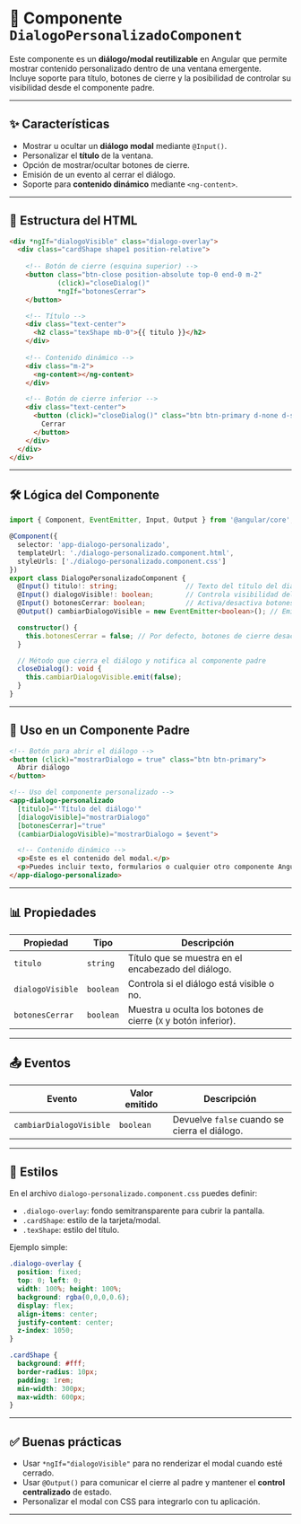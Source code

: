 # 📌 Componente `DialogoPersonalizadoComponent`

Este componente es un **diálogo/modal reutilizable** en Angular que permite mostrar contenido personalizado dentro de una ventana emergente.  
Incluye soporte para título, botones de cierre y la posibilidad de controlar su visibilidad desde el componente padre.

---

## ✨ Características
- Mostrar u ocultar un **diálogo modal** mediante `@Input()`.
- Personalizar el **título** de la ventana.
- Opción de mostrar/ocultar botones de cierre.
- Emisión de un evento al cerrar el diálogo.
- Soporte para **contenido dinámico** mediante `<ng-content>`.

---

## 📂 Estructura del HTML
```html
<div *ngIf="dialogoVisible" class="dialogo-overlay">
  <div class="cardShape shape1 position-relative">
    
    <!-- Botón de cierre (esquina superior) -->
    <button class="btn-close position-absolute top-0 end-0 m-2"
            (click)="closeDialog()"
            *ngIf="botonesCerrar">
    </button>

    <!-- Título -->
    <div class="text-center">
      <h2 class="texShape mb-0">{{ titulo }}</h2>
    </div>
    
    <!-- Contenido dinámico -->
    <div class="m-2">
      <ng-content></ng-content>
    </div>

    <!-- Botón de cierre inferior -->
    <div class="text-center">
      <button (click)="closeDialog()" class="btn btn-primary d-none d-sm-inline" *ngIf="botonesCerrar">
        Cerrar
      </button>
    </div>
  </div>
</div>
```

---

## 🛠️ Lógica del Componente
```ts
import { Component, EventEmitter, Input, Output } from '@angular/core';

@Component({
  selector: 'app-dialogo-personalizado',
  templateUrl: './dialogo-personalizado.component.html',
  styleUrls: ['./dialogo-personalizado.component.css']
})
export class DialogoPersonalizadoComponent {
  @Input() titulo!: string;                 // Texto del título del diálogo
  @Input() dialogoVisible!: boolean;        // Controla visibilidad del modal
  @Input() botonesCerrar: boolean;          // Activa/desactiva botones de cierre
  @Output() cambiarDialogoVisible = new EventEmitter<boolean>(); // Emite cambios de visibilidad

  constructor() {
    this.botonesCerrar = false; // Por defecto, botones de cierre desactivados
  }

  // Método que cierra el diálogo y notifica al componente padre
  closeDialog(): void {
    this.cambiarDialogoVisible.emit(false);
  }
}
```

---

## 📌 Uso en un Componente Padre
```html
<!-- Botón para abrir el diálogo -->
<button (click)="mostrarDialogo = true" class="btn btn-primary">
  Abrir diálogo
</button>

<!-- Uso del componente personalizado -->
<app-dialogo-personalizado
  [titulo]="'Título del diálogo'"
  [dialogoVisible]="mostrarDialogo"
  [botonesCerrar]="true"
  (cambiarDialogoVisible)="mostrarDialogo = $event">

  <!-- Contenido dinámico -->
  <p>Este es el contenido del modal.</p>
  <p>Puedes incluir texto, formularios o cualquier otro componente Angular.</p>
</app-dialogo-personalizado>
```

---

## 📊 Propiedades

| Propiedad         | Tipo      | Descripción |
|-------------------|----------|-------------|
| `titulo`          | `string` | Título que se muestra en el encabezado del diálogo. |
| `dialogoVisible`  | `boolean`| Controla si el diálogo está visible o no. |
| `botonesCerrar`   | `boolean`| Muestra u oculta los botones de cierre (`X` y botón inferior). |

---

## 📤 Eventos

| Evento                  | Valor emitido | Descripción |
|--------------------------|---------------|-------------|
| `cambiarDialogoVisible` | `boolean`     | Devuelve `false` cuando se cierra el diálogo. |

---

## 🎨 Estilos
En el archivo `dialogo-personalizado.component.css` puedes definir:
- `.dialogo-overlay`: fondo semitransparente para cubrir la pantalla.  
- `.cardShape`: estilo de la tarjeta/modal.  
- `.texShape`: estilo del título.  

Ejemplo simple:
```css
.dialogo-overlay {
  position: fixed;
  top: 0; left: 0;
  width: 100%; height: 100%;
  background: rgba(0,0,0,0.6);
  display: flex;
  align-items: center;
  justify-content: center;
  z-index: 1050;
}

.cardShape {
  background: #fff;
  border-radius: 10px;
  padding: 1rem;
  min-width: 300px;
  max-width: 600px;
}
```

---

## ✅ Buenas prácticas
- Usar `*ngIf="dialogoVisible"` para no renderizar el modal cuando esté cerrado.  
- Usar `@Output()` para comunicar el cierre al padre y mantener el **control centralizado** de estado.  
- Personalizar el modal con CSS para integrarlo con tu aplicación.  

---
